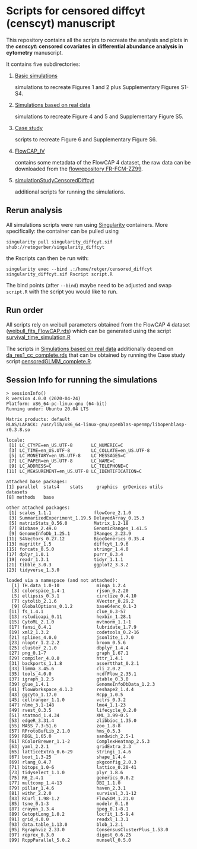 # Scripts for censored diffcyt (censcyt) manuscript

This repository contains all the scripts to recreate the analysis and plots in the **_censcyt_: censored covariates in differential abundance analysis in cytometry** manuscript.


It contains five subdirectories:
1. [Basic simulations](./Basic_simulations) 

   simulations to recreate Figures 1 and 2 plus Supplementary Figures S1-S4.

2. [Simulations based on real data](./Simulations_based_on_real_data) 

   simulations to recreate Figure 4 and 5 and Supplementary Figure S5.

3. [Case study](./Case_study) 

   scripts to recreate Figure 6 and Supplementary Figure S6.

4. [FlowCAP\_IV](./FlowCAP_IV) 

   contains some metadata of the FlowCAP 4 dataset, the raw data can be downloaded from the [flowrepository FR-FCM-ZZ99](http://flowrepository.org/id/FR-FCM-ZZ99).

5. [simulationStudyCensoredDiffcyt](./simulationStudyCensoredDiffcyt) 

   additional scripts for running the simulations.




## Rerun analysis

All simulations scripts were run using [Singularity](https://sylabs.io) containers. More specifically: the container can be pulled using 

```
singularity pull singularity_diffcyt.sif shub://retogerber/singularity_diffcyt    
```

the Rscripts can then be run with:

```
singularity exec --bind .:/home/retger/censored_diffcyt singularity_diffcyt.sif Rscript script.R

```

The bind points (after `--bind`) maybe need to be adjusted and swap `script.R` with the script you would like to run.



## Run order
All scripts rely on weibull parameters obtained from the FlowCAP 4 dataset ([weibull\_fits\_FlowCAP.rds](./Simulations_based_on_real_data)) which can be generated using the script [survival\_time\_simulation.R](survival_time_simulation.R)

The scripts in [Simulations based on real data](./Simulations_based_on_real_data) additionally depend on [da\_res1\_cc\_complete.rds](./Simulations_based_on_real_data) that can be obtained by running the Case study script [censoredGLMM\_complete.R](./Case_study/censoredGLMM_complete.R).


## Session Info for running the simulations
```
> sessionInfo()
R version 4.0.0 (2020-04-24)
Platform: x86_64-pc-linux-gnu (64-bit)
Running under: Ubuntu 20.04 LTS

Matrix products: default
BLAS/LAPACK: /usr/lib/x86_64-linux-gnu/openblas-openmp/libopenblasp-r0.3.8.so

locale:
 [1] LC_CTYPE=en_US.UTF-8       LC_NUMERIC=C              
 [3] LC_TIME=en_US.UTF-8        LC_COLLATE=en_US.UTF-8    
 [5] LC_MONETARY=en_US.UTF-8    LC_MESSAGES=C             
 [7] LC_PAPER=en_US.UTF-8       LC_NAME=C                 
 [9] LC_ADDRESS=C               LC_TELEPHONE=C            
[11] LC_MEASUREMENT=en_US.UTF-8 LC_IDENTIFICATION=C       

attached base packages:
[1] parallel  stats4    stats     graphics  grDevices utils     datasets 
[8] methods   base     

other attached packages:
 [1] scales_1.1.1                flowCore_2.1.0             
 [3] SummarizedExperiment_1.19.5 DelayedArray_0.15.3        
 [5] matrixStats_0.56.0          Matrix_1.2-18              
 [7] Biobase_2.49.0              GenomicRanges_1.41.5       
 [9] GenomeInfoDb_1.25.1         IRanges_2.23.9             
[11] S4Vectors_0.27.12           BiocGenerics_0.35.4        
[13] magrittr_1.5                diffcyt_1.9.6              
[15] forcats_0.5.0               stringr_1.4.0              
[17] dplyr_1.0.1                 purrr_0.3.4                
[19] readr_1.3.1                 tidyr_1.1.1                
[21] tibble_3.0.3                ggplot2_3.3.2              
[23] tidyverse_1.3.0            

loaded via a namespace (and not attached):
  [1] TH.data_1.0-10              minqa_1.2.4                
  [3] colorspace_1.4-1            rjson_0.2.20               
  [5] ellipsis_0.3.1              circlize_0.4.10            
  [7] cytolib_2.1.6               XVector_0.29.2             
  [9] GlobalOptions_0.1.2         base64enc_0.1-3            
 [11] fs_1.4.1                    clue_0.3-57                
 [13] rstudioapi_0.11             hexbin_1.28.1              
 [15] CytoML_2.1.0                mvtnorm_1.1-1              
 [17] fansi_0.4.1                 lubridate_1.7.9            
 [19] xml2_1.3.2                  codetools_0.2-16           
 [21] splines_4.0.0               jsonlite_1.7.0             
 [23] nloptr_1.2.2.2              broom_0.5.6                
 [25] cluster_2.1.0               dbplyr_1.4.4               
 [27] png_0.1-7                   graph_1.67.1               
 [29] compiler_4.0.0              httr_1.4.1                 
 [31] backports_1.1.8             assertthat_0.2.1           
 [33] limma_3.45.6                cli_2.0.2                  
 [35] tools_4.0.0                 ncdfFlow_2.35.1            
 [37] igraph_1.2.5                gtable_0.3.0               
 [39] glue_1.4.1                  GenomeInfoDbData_1.2.3     
 [41] flowWorkspace_4.1.3         reshape2_1.4.4             
 [43] ggcyto_1.17.0               Rcpp_1.0.5                 
 [45] cellranger_1.1.0            vctrs_0.3.2                
 [47] nlme_3.1-148                lme4_1.1-23                
 [49] rvest_0.3.5                 lifecycle_0.2.0            
 [51] statmod_1.4.34              XML_3.99-0.5               
 [53] edgeR_3.31.4                zlibbioc_1.35.0            
 [55] MASS_7.3-51.6               zoo_1.8-8                  
 [57] RProtoBufLib_2.1.0          hms_0.5.3                  
 [59] RBGL_1.65.0                 sandwich_2.5-1             
 [61] RColorBrewer_1.1-2          ComplexHeatmap_2.5.3       
 [63] yaml_2.2.1                  gridExtra_2.3              
 [65] latticeExtra_0.6-29         stringi_1.4.6              
 [67] boot_1.3-25                 shape_1.4.4                
 [69] rlang_0.4.7                 pkgconfig_2.0.3            
 [71] bitops_1.0-6                lattice_0.20-41            
 [73] tidyselect_1.1.0            plyr_1.8.6                 
 [75] R6_2.4.1                    generics_0.0.2             
 [77] multcomp_1.4-13             DBI_1.1.0                  
 [79] pillar_1.4.6                haven_2.3.1                
 [81] withr_2.2.0                 survival_3.1-12            
 [83] RCurl_1.98-1.2              FlowSOM_1.21.0             
 [85] tsne_0.1-3                  modelr_0.1.8               
 [87] crayon_1.3.4                jpeg_0.1-8.1               
 [89] GetoptLong_1.0.2            locfit_1.5-9.4             
 [91] grid_4.0.0                  readxl_1.3.1               
 [93] data.table_1.13.0           blob_1.2.1                 
 [95] Rgraphviz_2.33.0            ConsensusClusterPlus_1.53.0
 [97] reprex_0.3.0                digest_0.6.25              
 [99] RcppParallel_5.0.2          munsell_0.5.0   
```

